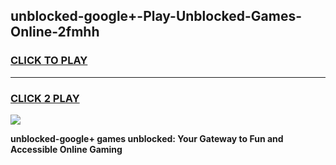 
## unblocked-google+-Play-Unblocked-Games-Online-2fmhh
<h3>
<a href="https://premium76.site?title=unblocked-google+&ref=25A">CLICK TO PLAY</a></h3>
<hr>

<h3>
<a href="https://premium76.site?title=unblocked-google+&ref=25A">CLICK 2 PLAY</a>
  
</h3>

<a href="https://premium76.site?title=unblocked-google+&ref=25A"><img src="https://clearcache.store/games.png"></a>


**unblocked-google+ games unblocked: Your Gateway to Fun and Accessible Online Gaming**
